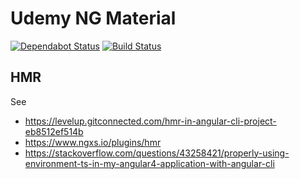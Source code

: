 # Udemy NG Material

[![Dependabot Status](https://api.dependabot.com/badges/status?host=github&repo=joma74/udemy-ng-material)](https://dependabot.com) [![Build Status](https://travis-ci.org/joma74/udemy-ng-material.svg?branch=initial-setup)](https://travis-ci.org/joma74/udemy-ng-material)

## HMR

See

- https://levelup.gitconnected.com/hmr-in-angular-cli-project-eb8512ef514b
- https://www.ngxs.io/plugins/hmr
- https://stackoverflow.com/questions/43258421/properly-using-environment-ts-in-my-angular4-application-with-angular-cli
